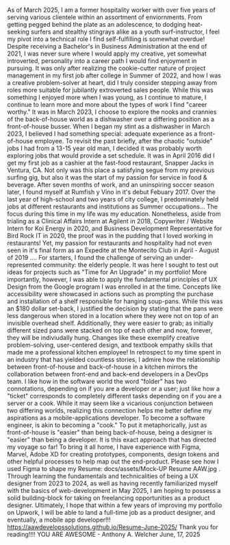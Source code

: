 As of March 2025, I am a former hospitality worker with over five years of serving various clientele within an assortment of enviornments. From getting pegged behind the plate as an adolescence, to dodging heat-seeking surfers and stealthy stingrays alike as a youth surf-instructor, I feel my pivot into a technical role I find self-fulfilling is somewhat overdue! Despite receiving a Bachelor's in Business Administration at the end of 2021, I was never sure where I would apply my creative, yet somewhat introverted, personality into a career path I would find enjoyment in pursuing. It was only after realizing the cookie-cutter nature of project management in my first job after college in Summer of 2022, and how I was a creative problem-solver at heart, did I truly consider stepping away from roles more suitable for jubilantly extroverted sales people. While this was something I enjoyed more when I was young, as I continue to mature, I continue to learn more and more about the types of work I find "career worthy." It was in March 2023,  I choose to explore the nooks and crannies of the back-of-house world as a dishwasher over a differing position as a front-of-house busser.
When I began my stint as a dishwasher in March 2023, I believed I had something special: adequate experience as a front-of-house employee. To revisit the past briefly, after the chaotic "outside" jobs I had from a 13-15 year old man, I decided it was probably worth exploring jobs that would provide a set schedule. It was in April 2016 did I get my first job as a cashier at the fast-food restaurant, Snapper Jacks in Ventura, CA. Not only was this place a satisfying segue from my previous surfing gig, but also it was the start of my passion for service in food & beverage. After seven months of work, and an uninspiring soccer season later, I found myself at Rumfish y Vino in it's debut Febuary 2017. Over the last year of high-school and two years of city college, I predominately held jobs at different restaurants and institutions as Summer occupations... The focus during this time in my life was my education. Nonetheless, aside from trialing as a Clinical Affairs Intern at Agilent in 2018, Copywriter / Website Intern for Koi Energy in 2020, and Business Development Representative for Bird Rock IT in 2020, the proof was in the pudding that I loved working in restaurants!
Yet, my passion for restaurants and hospitality had not even seen in it's final form as an Expedite at the Montecito Club in April - August of 2019  .... For starters, I found the challenge of serving an under-represented community: the elderly people. It was here I sought to test out ideas for projects such as "Time for An Upgrade" in my portfolio! More importantly, however, I was able to apply the fundamental principles of UX Design from the Google program I was enrolled in at the time. Concepts like accessibility were showcased in actions such as prompting the purchase and installation of a shelf responsible for hanging soup-pans. While this was an $180 dollar set-back, I justified the decision by stating that the pans were less dangerous when stored in a location where they were not on top of an invisible overhead shelf. Additionally, they were easier to grab; as initially different sized pans were stacked on top of each other and now, forever, they will be indiviudally hung. Changes like these exemplify creative problem-solving, user-centered design, and textbook empathy skills that made me a professional kitchen employee!
In retrospect to my time spent in an industry that has yielded countless stories, I admire how the relationship between front-of-house and back-of-house in a kitchen mirrors the collaboration between front-end and back-end developers in a DevOps team. I like how in the software world the word "folder" has two connotations, depending on if you are a developer or a user; just like how a "ticket" corresponds to completely different tasks depending on if you are a server or a cook. While it may seem like a vicarious conjunction between two differing worlds, realizing this connection helps me better define my aspirations as a mobile-applications developer. To become a software engineer, is akin to becoming a "cook." To put it metaphorically, just as front-of-house is "easier" than being back-of-house, being a designer is "easier" than being a developer. It is this exact approach that has directed my voyage so far!
To bring it all home, I have experience with Figma, Marvel, Adobe XD for creating prototypes, components, design tokens and other helpful processes to help map out the end-product. Please see how I used Figma to shape my Resume: docs/assets/Mock-UP Resume AAW.jpg . Through learning the fundamentals and technicalities of being a UX designer from 2023 to 2024, as well as having recently familiarized myself with the basics of web-development in May 2025, I am hoping to possess a solid building-block for taking on freelancing opportunities as a product designer. Ultimately, I hope that within a few years of improving my portfolio on Upwork, I will be able to land a full-time job as a product designer, and eventually, a mobile app developer!!!
https://aawdevelopssolutions.github.io/Resume-June-2025/ Thank you for reading!!!! YOU ARE AWESOME - Anthony A. Welcher June, 17, 2025
